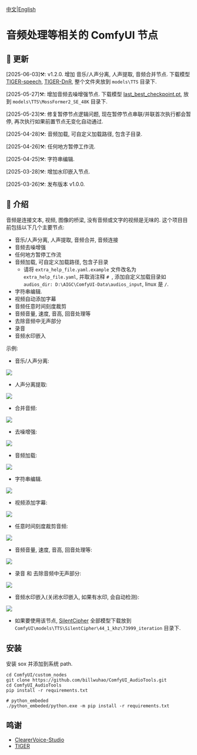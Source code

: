[中文](README-CN.md)|[English](README.md)

# 音频处理等相关的 ComfyUI 节点

## 📣 更新

[2025-06-03]⚒️: v1.2.0. 增加 音乐/人声分离, 人声提取, 音频合并节点. 下载模型 [TIGER-speech](https://hf-mirror.com/JusperLee/TIGER-speech/tree/main), [TIGER-DnR](https://hf-mirror.com/JusperLee/TIGER-DnR/tree/main), 整个文件夹放到 `models\TTS` 目录下.

[2025-05-27]⚒️: 增加音频去噪增强节点. 下载模型 [last_best_checkpoint.pt](https://huggingface.co/alibabasglab/MossFormer2_SE_48K/blob/main/last_best_checkpoint.pt), 放到 `models\TTS\MossFormer2_SE_48K` 目录下.

[2025-05-23]⚒️: 修复暂停节点逻辑问题, 现在暂停节点串联/并联首次执行都会暂停, 再次执行如果前置节点无变化自动通过. 

[2025-04-28]⚒️: 音频加载, 可自定义加载路径, 包含子目录. 

[2025-04-26]⚒️: 任何地方暂停工作流. 

[2025-04-25]⚒️: 字符串编辑. 

[2025-03-28]⚒️: 增加水印嵌入节点. 

[2025-03-26]⚒️: 发布版本 v1.0.0. 

## 📖 介绍

音频是连接文本, 视频, 图像的桥梁, 没有音频或文字的视频是无味的. 这个项目目前包括以下几个主要节点:

- 音乐/人声分离, 人声提取, 音频合并, 音频连接
- 音频去噪增强
- 任何地方暂停工作流
- 音频加载, 可自定义加载路径, 包含子目录
  - 请将 `extra_help_file.yaml.example` 文件改名为 `extra_help_file.yaml`, 并取消注释 `# `, 添加自定义加载目录如 `audios_dir: D:\AIGC\ComfyUI-Data\audios_input`, linux 是 `/`.
- 字符串编辑. 
- 视频自动添加字幕
- 音频任意时间刻度裁剪
- 音频音量, 速度, 音高, 回音处理等
- 去除音频中无声部分
- 录音
- 音频水印嵌入

示例:

- 音乐/人声分离:

![](https://github.com/billwuhao/ComfyUI_AudioTools/blob/main/images/2025-06-03_23-21-05.png)

- 人声分离提取:

![](https://github.com/billwuhao/ComfyUI_AudioTools/blob/main/images/2025-06-03_22-45-13.png)

- 合并音频:

![](https://github.com/billwuhao/ComfyUI_AudioTools/blob/main/images/2025-06-03_20-50-29.png)

- 去噪增强:

![](https://github.com/billwuhao/ComfyUI_AudioTools/blob/main/images/2025-06-03_20-46-28.png)

- 音频加载:

![](https://github.com/billwuhao/ComfyUI_AudioTools/blob/main/images/2025-04-28_00-34-19.png)

- 字符串编辑.

![](https://github.com/billwuhao/ComfyUI_AudioTools/blob/main/images/2025-05-27_16-35-09.png)

- 视频添加字幕:

![](https://github.com/billwuhao/ComfyUI_AudioTools/blob/main/images/2025-03-25_14-00-28.png)

- 任意时间刻度裁剪音频:

![](https://github.com/billwuhao/ComfyUI_AudioTools/blob/main/images/2025-03-25_13-14-52.png)

- 音频音量, 速度, 音高, 回音处理等:

![](https://github.com/billwuhao/ComfyUI_AudioTools/blob/main/images/2025-03-25_13-02-40.png)

- 录音 和 去除音频中无声部分:

![](https://github.com/billwuhao/ComfyUI_AudioTools/blob/main/images/2025-03-25_13-20-30.png)

- 音频水印嵌入(关闭水印嵌入, 如果有水印, 会自动检测):

![](https://github.com/billwuhao/ComfyUI_AudioTools/blob/main/images/2025-03-28_22-18-04.png)

  - 如果要使用该节点, [SilentCipher](https://huggingface.co/Sony/SilentCipher/tree/main/44_1_khz/73999_iteration) 全部模型下载放到 `ComfyUI\models\TTS\SilentCipher\44_1_khz\73999_iteration` 目录下.

## 安装

安装 sox 并添加到系统 path.

```
cd ComfyUI/custom_nodes
git clone https://github.com/billwuhao/ComfyUI_AudioTools.git
cd ComfyUI_AudioTools
pip install -r requirements.txt

# python_embeded
./python_embeded/python.exe -m pip install -r requirements.txt
```

## 鸣谢

- [ClearerVoice-Studio](https://github.com/modelscope/ClearerVoice-Studio)
- [TIGER](https://github.com/JusperLee/TIGER)